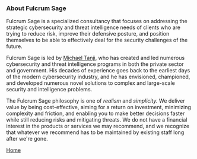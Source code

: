 ### About Fulcrum Sage

Fulcrum Sage is a specialized consultancy that focuses on addressing the strategic cybersecurity and threat intelligence needs of clients who are trying to reduce risk, improve their defensive posture, and position themselves to be able to effectively deal for the security challenges of the future.

Fulcrum Sage is led by [Michael Tanji](https://www.linkedin.com/in/mtanji/), who has created and led numerous cybersecurity and threat intelligence programs in both the private sector and government. His decades of experience goes back to the earliest days of the modern cybersecurity industry, and he has envisioned, championed, and developed numerous novel solutions to complex and large-scale security and intelligence problems.

The Fulcrum Sage philosophy is one of *realism* and *simplicity.* We deliver value by being cost-effective, aiming for a return on investment, minimizing complexity and friction, and enabling you to make better decisions faster while still reducing risks and mitigating threats. We do not have a financial interest in the products or services we may recommend, and we recognize that whatever we recommend has to be maintained by existing staff long after we're gone. 

[Home](index.md)
